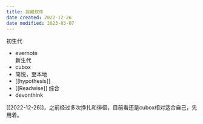 ```yaml
---
title: 剪藏软件
date created: 2022-12-26
date modified: 2023-03-07
---
```


初生代

- evernote  
新生代
- cubox
- 简悦，至本地
- [[hypothesis]]
- [[Readwise]]
综合
- devonthink

[[2022-12-26]]，之前经过多次挣扎和徘徊，目前看还是cubox相对适合自己，先用着。
